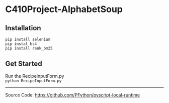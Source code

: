 # C410Project-AlphabetSoup
## Installation
```
pip install selenium  
pip instal bs4
pip install rank_bm25

```


## Get Started
Run the RecipeInputForm.py  
`python RecipeInputForm.py`

---
Source Code: https://github.com/PFython/pyscript-local-runtime
